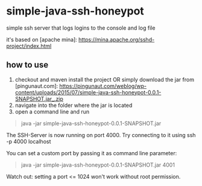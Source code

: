 # simple-java-ssh-honeypot
simple ssh server that logs logins to the console and log file

it's based on [apache mina]: https://mina.apache.org/sshd-project/index.html

## how to use
1. checkout and maven install the project OR simply download the jar from [pingunaut.com]: https://pingunaut.com/weblog/wp-content/uploads/2015/07/simple-java-ssh-honeypot-0.0.1-SNAPSHOT.jar_.zip
2. navigate into the folder where the jar is located
3. open a command line and run
> java -jar simple-java-ssh-honeypot-0.0.1-SNAPSHOT.jar

The SSH-Server is now running on port 4000. 
Try connecting to it using 
ssh -p 4000 localhost

You can set a custom port by passing it as command line parameter:
> java -jar simple-java-ssh-honeypot-0.0.1-SNAPSHOT.jar 4001

Watch out: setting a port <= 1024 won't work without root permission. 